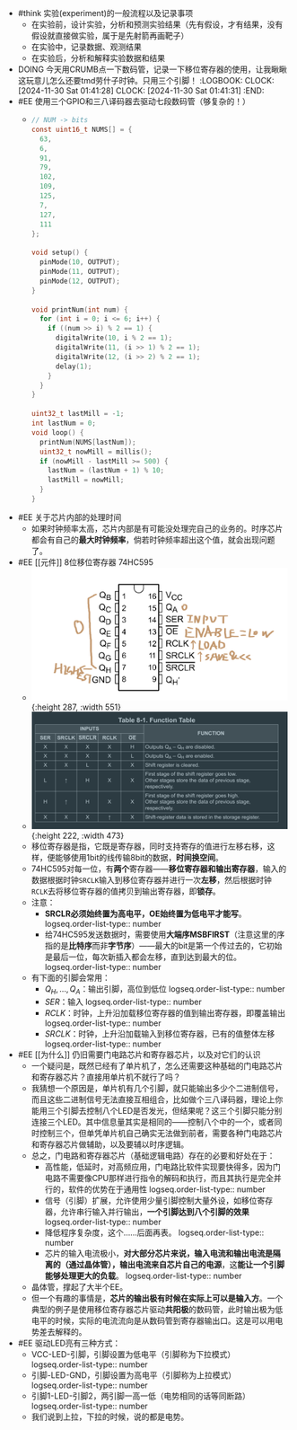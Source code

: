 - #think 实验(experiment)的一般流程以及记录事项
	- 在实验前，设计实验，分析和预测实验结果（先有假设，才有结果，没有假设就直接做实验，属于是先射箭再画靶子）
	- 在实验中，记录数据、观测结果
	- 在实验后，分析和解释实验数据和结果
- DOING 今天用CRUMB点一下数码管，记录一下移位寄存器的使用，让我瞅瞅这玩意儿怎么还要tmd劳什子时钟。只用三个引脚！
  :LOGBOOK:
  CLOCK: [2024-11-30 Sat 01:41:28]
  CLOCK: [2024-11-30 Sat 01:41:31]
  :END:
- #EE 使用三个GPIO和三八译码器去驱动七段数码管（够复杂的！）
	- ```C
	  // NUM -> bits
	  const uint16_t NUMS[] = { 
	    63,
	    6,
	    91,
	    79,
	    102,
	    109,
	    125,
	    7,
	    127,
	    111
	  };
	  
	  void setup() {
	    pinMode(10, OUTPUT);
	    pinMode(11, OUTPUT);
	    pinMode(12, OUTPUT);
	  }
	  
	  void printNum(int num) {
	    for (int i = 0; i <= 6; i++) {
	      if ((num >> i) % 2 == 1) {
	        digitalWrite(10, i % 2 == 1);
	        digitalWrite(11, (i >> 1) % 2 == 1);
	        digitalWrite(12, (i >> 2) % 2 == 1);
	        delay(1);
	      }
	    }
	  }
	  
	  uint32_t lastMill = -1;
	  int lastNum = 0;
	  void loop() {
	    printNum(NUMS[lastNum]);
	    uint32_t nowMill = millis();
	    if (nowMill - lastMill >= 500) {
	      lastNum = (lastNum + 1) % 10;
	      lastMill = nowMill;
	    }
	  }
	  ```
- #EE 关于芯片内部的处理时间
	- 如果时钟频率太高，芯片内部是有可能没处理完自己的业务的。时序芯片都会有自己的**最大时钟频率**，倘若时钟频率超出这个值，就会出现问题了。
- #EE [[元件]] 8位移位寄存器 74HC595
	- ![image.png](../assets/image_1732957169635_0.png){:height 287, :width 551}
	- ![image.png](../assets/image_1732968482004_0.png){:height 222, :width 473}
	- 移位寄存器是指，它既是寄存器，同时支持寄存的值进行左移右移，这样，便能够使用1bit的线传输8bit的数据，**时间换空间**。
	- 74HC595对每一位，有**两个**寄存器——**移位寄存器和输出寄存器**，输入的数据根据时钟`SRCLK`输入到移位寄存器并进行一次**左移**，然后根据时钟`RCLK`去将移位寄存器的值拷贝到输出寄存器，即**锁存**。
	- 注意：
		- **SRCLR必须始终置为高电平，OE始终置为低电平才能写**。
		  logseq.order-list-type:: number
		- 给74HC595发送数据时，需要使用**大端序MSBFIRST**（注意这里的序指的是**比特序**而非**字节序**）——最大的bit是第一个传过去的，它初始是最后一位，每次新插入都会左移，直到达到最大的位。
		  logseq.order-list-type:: number
	- 有下面的引脚会常用：
		- $Q_H,...,Q_A$：输出引脚，高位到低位
		  logseq.order-list-type:: number
		- $SER$：输入
		  logseq.order-list-type:: number
		- $RCLK$：时钟，上升沿加载移位寄存器的值到输出寄存器，即覆盖输出
		  logseq.order-list-type:: number
		- $SRCLK$：时钟，上升沿加载输入到移位寄存器，已有的值整体左移
		  logseq.order-list-type:: number
- #EE [[为什么]] 仍旧需要门电路芯片和寄存器芯片，以及对它们的认识
	- 一个疑问是，既然已经有了单片机了，怎么还需要这种基础的门电路芯片和寄存器芯片？直接用单片机不就行了吗？
	- 我猜想一个原因是，单片机有几个引脚，就只能输出多少个二进制信号，而且这些二进制信号无法直接互相组合，比如做个三八译码器，理论上你能用三个引脚去控制八个LED是否发光，但结果呢？这三个引脚只能分别连接三个LED。其中信息量其实是相同的——控制八个中的一个，或者同时控制三个，但单凭单片机自己确实无法做到前者，需要各种门电路芯片和寄存器芯片做辅助，以及要辅以时序逻辑。
	- 总之，门电路和寄存器芯片（基础逻辑电路）存在的必要和好处在于：
		- 高性能，低延时，对高频应用，门电路比软件实现要快得多，因为门电路不需要像CPU那样进行指令的解码和执行，而且其执行是完全并行的，软件的优势在于通用性
		  logseq.order-list-type:: number
		- 信号（引脚）扩展，允许使用少量引脚控制大量外设，如移位寄存器，允许串行输入并行输出，**一个引脚达到八个引脚的效果**
		  logseq.order-list-type:: number
		- 降低程序复杂度，这个……后面再表。
		  logseq.order-list-type:: number
		- 芯片的输入电流极小，**对大部分芯片来说，输入电流和输出电流是隔离的（通过晶体管），输出电流来自芯片自己的电源**，这**能让一个引脚能够处理更大的负载**。
		  logseq.order-list-type:: number
	- 晶体管，撑起了大半个EE。
	- 但一个有趣的事情是，**芯片的输出极有时候在实际上可以是输入方**。一个典型的例子是使用移位寄存器芯片驱动**共阳极**的数码管，此时输出极为低电平的时候，实际的电流流向是从数码管到寄存器输出口。这是可以用电势差去解释的。
- #EE 驱动LED亮有三种方式：
	- VCC-LED-引脚，引脚设置为低电平（引脚称为下拉模式）
	  logseq.order-list-type:: number
	- 引脚-LED-GND，引脚设置为高电平（引脚称为上拉模式）
	  logseq.order-list-type:: number
	- 引脚1-LED-引脚2，两引脚一高一低（电势相同的话等同断路）
	  logseq.order-list-type:: number
	- 我们说到上拉，下拉的时候，说的都是电势。